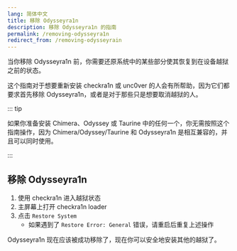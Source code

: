 ```yaml
---
lang: 简体中文
title: 移除 Odysseyra1n
description: 移除 Odysseyra1n 的指南
permalink: /removing-odysseyra1n
redirect_from: /removing-odysseyrain
---
```


当你移除 Odysseyra1n 前，你需要还原系统中的某些部分使其恢复到在设备越狱之前的状态。

这个指南对于想要重新安装 checkra1n 或 unc0ver 的人会有所帮助，因为它们都要求首先移除 Odysseyra1n，或者是对于那些只是想要取消越狱的人。

::: tip


如果你准备安装 Chimera、Odyssey 或 Taurine 中的任何一个，你无需按照这个指南操作，因为 Chimera/Odyssey/Taurine 和 Odysseyra1n 是相互兼容的，并且可以同时使用。

:::


## 移除 Odysseyra1n

1. 使用 checkra1n 进入越狱状态
1. 主屏幕上打开 checkra1n loader
1. 点击 `Restore System`
    - 如果遇到了 `Restore Error: General` 错误，请重启后重复上述操作

Odysseyra1n 现在应该被成功移除了，现在你可以安全地安装其他的越狱了。
